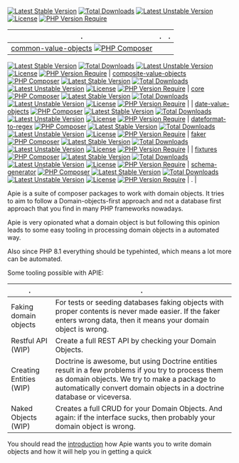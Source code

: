 
[![Latest Stable Version](http://poser.pugx.org/apie/apie-lib/v)](https://packagist.org/packages/apie/apie-lib)
[![Total Downloads](http://poser.pugx.org/apie/apie-lib/downloads)](https://packagist.org/packages/apie/apie-lib)
[![Latest Unstable Version](http://poser.pugx.org/apie/apie-lib/v/unstable)](https://packagist.org/packages/apie/apie-lib)
[![License](http://poser.pugx.org/apie/apie-lib/license)](https://packagist.org/packages/apie/apie-lib)
[![PHP Version Require](http://poser.pugx.org/apie/apie-lib/require/php)](https://packagist.org/packages/apie/apie-lib)

| . | . | . | 
| --- | --- | --- | 
| [common-value-objects](https://github.com/apie-lib/common-value-objects) [![PHP Composer](https://github.com/apie-lib/common-value-objects/actions/workflows/php.yml/badge.svg?event=push)](https://github.com/apie-lib/common-value-objects/actions/workflows/php.yml)
[![Latest Stable Version](http://poser.pugx.org/apie/common-value-objects/v)](https://packagist.org/packages/apie/common-value-objects)
[![Total Downloads](http://poser.pugx.org/apie/common-value-objects/downloads)](https://packagist.org/packages/apie/common-value-objects)
[![Latest Unstable Version](http://poser.pugx.org/apie/common-value-objects/v/unstable)](https://packagist.org/packages/apie/common-value-objects)
[![License](http://poser.pugx.org/apie/common-value-objects/license)](https://packagist.org/packages/apie/common-value-objects)
[![PHP Version Require](http://poser.pugx.org/apie/common-value-objects/require/php)](https://packagist.org/packages/apie/common-value-objects)
 | [composite-value-objects](https://github.com/apie-lib/composite-value-objects) [![PHP Composer](https://github.com/apie-lib/composite-value-objects/actions/workflows/php.yml/badge.svg?event=push)](https://github.com/apie-lib/composite-value-objects/actions/workflows/php.yml)
[![Latest Stable Version](http://poser.pugx.org/apie/composite-value-objects/v)](https://packagist.org/packages/apie/composite-value-objects)
[![Total Downloads](http://poser.pugx.org/apie/composite-value-objects/downloads)](https://packagist.org/packages/apie/composite-value-objects)
[![Latest Unstable Version](http://poser.pugx.org/apie/composite-value-objects/v/unstable)](https://packagist.org/packages/apie/composite-value-objects)
[![License](http://poser.pugx.org/apie/composite-value-objects/license)](https://packagist.org/packages/apie/composite-value-objects)
[![PHP Version Require](http://poser.pugx.org/apie/composite-value-objects/require/php)](https://packagist.org/packages/apie/composite-value-objects)
 | [core](https://github.com/apie-lib/core) [![PHP Composer](https://github.com/apie-lib/core/actions/workflows/php.yml/badge.svg?event=push)](https://github.com/apie-lib/core/actions/workflows/php.yml)
[![Latest Stable Version](http://poser.pugx.org/apie/core/v)](https://packagist.org/packages/apie/core)
[![Total Downloads](http://poser.pugx.org/apie/core/downloads)](https://packagist.org/packages/apie/core)
[![Latest Unstable Version](http://poser.pugx.org/apie/core/v/unstable)](https://packagist.org/packages/apie/core)
[![License](http://poser.pugx.org/apie/core/license)](https://packagist.org/packages/apie/core)
[![PHP Version Require](http://poser.pugx.org/apie/core/require/php)](https://packagist.org/packages/apie/core)
 | 
| [date-value-objects](https://github.com/apie-lib/date-value-objects) [![PHP Composer](https://github.com/apie-lib/date-value-objects/actions/workflows/php.yml/badge.svg?event=push)](https://github.com/apie-lib/date-value-objects/actions/workflows/php.yml)
[![Latest Stable Version](http://poser.pugx.org/apie/date-value-objects/v)](https://packagist.org/packages/apie/date-value-objects)
[![Total Downloads](http://poser.pugx.org/apie/date-value-objects/downloads)](https://packagist.org/packages/apie/date-value-objects)
[![Latest Unstable Version](http://poser.pugx.org/apie/date-value-objects/v/unstable)](https://packagist.org/packages/apie/date-value-objects)
[![License](http://poser.pugx.org/apie/date-value-objects/license)](https://packagist.org/packages/apie/date-value-objects)
[![PHP Version Require](http://poser.pugx.org/apie/date-value-objects/require/php)](https://packagist.org/packages/apie/date-value-objects)
 | [dateformat-to-regex](https://github.com/apie-lib/dateformat-to-regex) [![PHP Composer](https://github.com/apie-lib/dateformat-to-regex/actions/workflows/php.yml/badge.svg?event=push)](https://github.com/apie-lib/dateformat-to-regex/actions/workflows/php.yml)
[![Latest Stable Version](http://poser.pugx.org/apie/dateformat-to-regex/v)](https://packagist.org/packages/apie/dateformat-to-regex)
[![Total Downloads](http://poser.pugx.org/apie/dateformat-to-regex/downloads)](https://packagist.org/packages/apie/dateformat-to-regex)
[![Latest Unstable Version](http://poser.pugx.org/apie/dateformat-to-regex/v/unstable)](https://packagist.org/packages/apie/dateformat-to-regex)
[![License](http://poser.pugx.org/apie/dateformat-to-regex/license)](https://packagist.org/packages/apie/dateformat-to-regex)
[![PHP Version Require](http://poser.pugx.org/apie/dateformat-to-regex/require/php)](https://packagist.org/packages/apie/dateformat-to-regex)
 | [faker](https://github.com/apie-lib/faker) [![PHP Composer](https://github.com/apie-lib/faker/actions/workflows/php.yml/badge.svg?event=push)](https://github.com/apie-lib/faker/actions/workflows/php.yml)
[![Latest Stable Version](http://poser.pugx.org/apie/faker/v)](https://packagist.org/packages/apie/faker)
[![Total Downloads](http://poser.pugx.org/apie/faker/downloads)](https://packagist.org/packages/apie/faker)
[![Latest Unstable Version](http://poser.pugx.org/apie/faker/v/unstable)](https://packagist.org/packages/apie/faker)
[![License](http://poser.pugx.org/apie/faker/license)](https://packagist.org/packages/apie/faker)
[![PHP Version Require](http://poser.pugx.org/apie/faker/require/php)](https://packagist.org/packages/apie/faker)
 | 
| [fixtures](https://github.com/apie-lib/fixtures) [![PHP Composer](https://github.com/apie-lib/fixtures/actions/workflows/php.yml/badge.svg?event=push)](https://github.com/apie-lib/fixtures/actions/workflows/php.yml)
[![Latest Stable Version](http://poser.pugx.org/apie/fixtures/v)](https://packagist.org/packages/apie/fixtures)
[![Total Downloads](http://poser.pugx.org/apie/fixtures/downloads)](https://packagist.org/packages/apie/fixtures)
[![Latest Unstable Version](http://poser.pugx.org/apie/fixtures/v/unstable)](https://packagist.org/packages/apie/fixtures)
[![License](http://poser.pugx.org/apie/fixtures/license)](https://packagist.org/packages/apie/fixtures)
[![PHP Version Require](http://poser.pugx.org/apie/fixtures/require/php)](https://packagist.org/packages/apie/fixtures)
 | [schema-generator](https://github.com/apie-lib/schema-generator) [![PHP Composer](https://github.com/apie-lib/schema-generator/actions/workflows/php.yml/badge.svg?event=push)](https://github.com/apie-lib/schema-generator/actions/workflows/php.yml)
[![Latest Stable Version](http://poser.pugx.org/apie/schema-generator/v)](https://packagist.org/packages/apie/schema-generator)
[![Total Downloads](http://poser.pugx.org/apie/schema-generator/downloads)](https://packagist.org/packages/apie/schema-generator)
[![Latest Unstable Version](http://poser.pugx.org/apie/schema-generator/v/unstable)](https://packagist.org/packages/apie/schema-generator)
[![License](http://poser.pugx.org/apie/schema-generator/license)](https://packagist.org/packages/apie/schema-generator)
[![PHP Version Require](http://poser.pugx.org/apie/schema-generator/require/php)](https://packagist.org/packages/apie/schema-generator)
 | . | 

Apie is a suite of composer packages to work with domain objects. It tries to aim to follow a Domain-objects-first approach and not a database first approach that you find in many PHP
frameworks nowadays.

Apie is very opionated what a domain object is but following this opinion leads to some easy
tooling in processing domain objects in a automated way.

Also since PHP 8.1 everything should be typehinted, which means a lot more can be automated.

Some tooling possible with APIE:

| . | . | 
| --- | --- |
| Faking domain objects | For tests or seeding databases faking objects with proper contents is never made easier. If the faker enters wrong data, then it means your domain object is wrong. |
| Restful API (WIP) | Create a full REST API by checking your Domain Objects. |
| Creating Entities (WIP) | Doctrine is awesome, but using Doctrine entities result in a few problems if you try to process them as domain objects. We try to make a package to automatically convert domain objects in a doctrine database or viceversa.
| Naked Objects (WIP) | Creates a full CRUD for your Domain Objects. And again: if the interface sucks, then probably your domain object is wrong. |

You should read the [introduction](/docs/introduction.md) how Apie wants you to write domain objects and how it will help you in getting a quick 